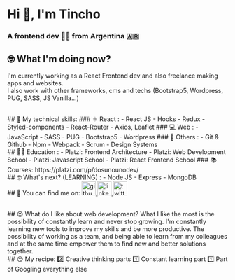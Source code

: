 # Hi 👋, I'm Tincho
### A frontend dev 👨‍💻 from Argentina 🇦🇷

## 🤓 What I'm doing now?
I'm currently working as a React Frontend dev and also freelance making apps and websites. <br/>I also work with other frameworks, cms and techs (Bootstrap5, Wordpress, PUG, SASS, JS Vanilla...)

<br/>
## 🤖 My technical skills:
### ⚛️ React :
- React JS 
- Hooks
- Redux
- Styled-components
- React-Router
- Axios, Leaflet
### 💻 Web : 
- JavaScript
- SASS
- PUG
- Bootstrap5
- Wordpress
### 🕺 Others :
- Git & Github
- Npm
- Webpack
- Scrum
- Design Systems

<br/>
## 👨‍🏫 Education :
- Platzi: Frontend Architecture
- Platzi: Web Development School
- Platzi: Javascript School
- Platzi: React Frontend School
### 📚 Courses: 
https://platzi.com/p/dosunounodev/

<br/>
## 🤓 What's next? (LEARNING) :
- Node JS
- Express
- MongoDB

<br/>
## 🤟 You can find me on:
  <a href="https://github.com/dosunounodev" target="blank">
    <img src='https://cdn.jsdelivr.net/npm/simple-icons@3.0.1/icons/github.svg' alt='github' height='32'/> 
  </a>
  
  <a href="https://www.linkedin.com/in/dosunounodev" target="blank">
    <img src='https://cdn.jsdelivr.net/npm/simple-icons@3.0.1/icons/linkedin.svg' alt='linkedin' height='32'> 
  </a>
  
  <a href="https://twitter.com/dosunounodev" target="blank">
    <img src='https://cdn.jsdelivr.net/npm/simple-icons@3.0.1/icons/twitter.svg' alt='twitter' alt='twitter' height='32'> 
  </a>
</p>

<br/>
## 😉 What do I like about web development?
What I like the most is the possibility of constantly learn and never stop growing.
I'm constantly learning new tools to improve my skills and be more productive.
The possibility of working as a team, and being able to learn from my colleagues and at the same time empower them to find new and better solutions together.

<br/>
## 😏 My recipe:
2️⃣ Creative thinking parts
1️⃣ Constant learning part
1️⃣ Part of Googling everything else 
